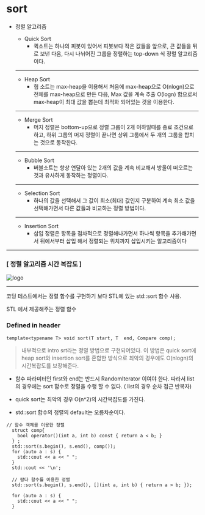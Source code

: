 
# sort


* 정렬 알고리즘

    * Quick Sort
        - 퀵소트는 하나의 피봇이 있어서 피봇보다 작은 값들을 앞으로, 큰 값들을 뒤로 보낸 다음, 다시 나뉘어진 그룹을 정렬하는 top-down 식 정렬 알고리즘이다.
    ----
    * Heap Sort
        - 힙 소트는 max-heap을 이용해서 처음에 max-heap으로 O(nlogn)으로 전체를 max-heap으로 만든 다음, Max 값을 계속 추출 O(logn) 함으로써 max-heap이 최대 값을 뽑는데 최적화 되어있는 것을 이용한다.
    ----
    * Merge Sort
        - 머지 정렬은 bottom-up으로 정렬 그룹이 2개 이하일때를 종료 조건으로 하고, 하위 그룹의 머지 정렬이 끝나면 상위 그룹에서 두 개의 그룹을 합치는 것으로 동작한다.
    ----
    * Bubble Sort
        - 버블소트는 항상 연달아 있는 2개의 값을 계속 비교해서 방울이 떠오르는 것과 유사하게 동작하는 정렬이다.
    ----
    * Selection Sort
        - 하나의 값을 선택해서 그 값이 최소(최대) 값인지 구분하여 계속 최소 값을 선택해가면서 다른 값들과 비교하는 정렬 방법이다.
    ----
    * Insertion Sort
        - 삽입 정렬은 항목을 점차적으로 정렬해나가면서 하나씩 항목을 추가해가면서 뒤에서부터 삽입 해서 정렬되는 위치까지 삽입시키는 알고리즘이다
----
  


### [ 정렬 알고리즘 시간 복잡도 ]

![logo](https://media.vlpt.us/images/kyoung-jnn/post/331bf240-9074-40e5-985e-5f809f81a8e4/image.png)



----
  
코딩 테스트에서는 정렬 함수를 구현하기 보다 STL에 있는 std::sort 함수 사용.

STL <algorithm> 에서 제공해주는 정렬 함수

### Defined in header <algorithm>

` template<typename T>
void sort(T start, T  end, Compare comp); `  


> 내부적으로 intro srt라는 정렬 방법으로 구현되어있다. 이 방법은 quick sort에 heap sort와 insertion sort를 혼합한 방식으로 최악의 경우에도 O(nlogn)의 시간복잡도를 보장해준다.


* 함수 파라미터인 first와 end는 반드시 RandomIterator 이여야 한다. 따라서 list의 경우에는 sort 함수로 정렬을 수행 할 수 없다. ( list의 경우 순차 접근 반복자)

* quick sort는 최악의 경우 O(n^2)의 시간복잡도를 가진다.

* std::sort 함수의 정렬의 default는 오름차순이다.



```
// 함수 객체를 이용한 정렬
  struct comp{
    bool operator()(int a, int b) const { return a < b; }
  } ;
  std::sort(s.begin(), s.end(), comp());
  for (auto a : s) {
    std::cout << a << " ";
  }
  std::cout << '\n';

  // 람다 함수를 이용한 정렬
  std::sort(s.begin(), s.end(), [](int a, int b) { return a > b; });
  
  for (auto a : s) {
    std::cout << a << " ";
  }

```
